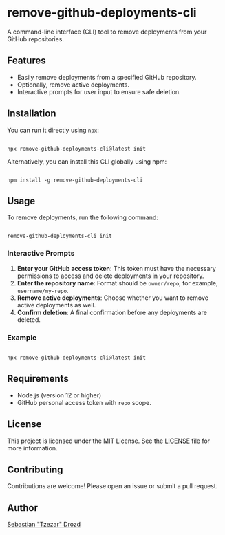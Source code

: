 # remove-github-deployments-cli

A command-line interface (CLI) tool to remove deployments from your GitHub repositories.

## Features

- Easily remove deployments from a specified GitHub repository.
- Optionally, remove active deployments.
- Interactive prompts for user input to ensure safe deletion.

## Installation

You can run it directly using `npx`:

```

npx remove-github-deployments-cli@latest init

```

Alternatively, you can install this CLI globally using npm:

```

npm install -g remove-github-deployments-cli

```



## Usage

To remove deployments, run the following command:

```

remove-github-deployments-cli init

```

### Interactive Prompts

1. **Enter your GitHub access token**: This token must have the necessary permissions to access and delete deployments in your repository.
2. **Enter the repository name**: Format should be `owner/repo`, for example, `username/my-repo`.
3. **Remove active deployments**: Choose whether you want to remove active deployments as well.
4. **Confirm deletion**: A final confirmation before any deployments are deleted.

### Example

```

npx remove-github-deployments-cli@latest init

```

## Requirements

- Node.js (version 12 or higher)
- GitHub personal access token with `repo` scope.

## License

This project is licensed under the MIT License. See the [LICENSE](LICENSE) file for more information.

## Contributing

Contributions are welcome! Please open an issue or submit a pull request.

## Author

[Sebastian "Tzezar" Drozd](https://github.com/tzezar)
